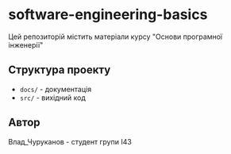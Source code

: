 # software-engineering-basics

Цей репозиторій містить матеріали курсу
"Основи програмної інженерії"

## Структура проекту
- `docs/` - документація
- `src/` - вихідний код

## Автор
Влад_Чуруканов - студент групи І43
